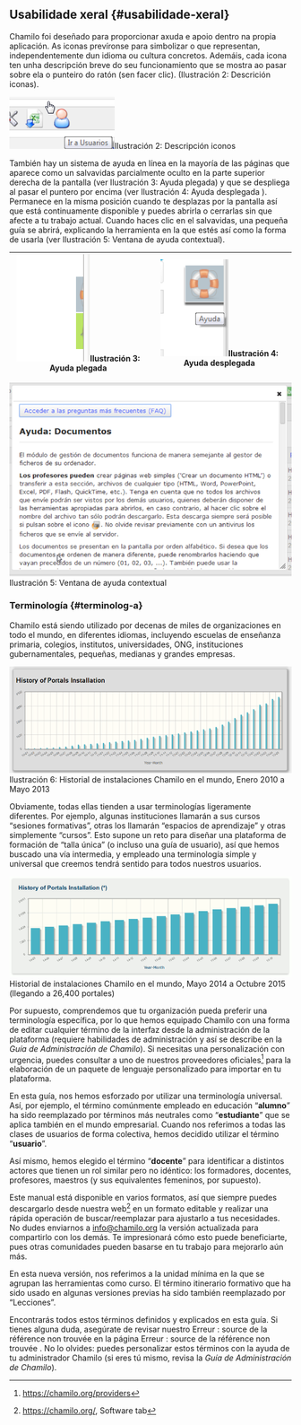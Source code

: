 ## Usabilidade xeral {#usabilidade-xeral}

Chamilo foi deseñado para proporcionar axuda e apoio dentro na propia aplicación. As iconas prevíronse para simbolizar o que representan, independentemente dun idioma ou cultura concretos. Ademáis, cada icona ten unha descripción breve do seu funcionamiento que se mostra ao pasar sobre ela o punteiro do ratón (sen facer clic). (Ilustración 2: Descrición iconas).

![](../assets/images2.png)Ilustración 2: Descripción iconos

También hay un sistema de ayuda en línea en la mayoría de las páginas que aparece como un salvavidas parcialmente oculto en la parte superior derecha de la pantalla (ver Ilustración 3: Ayuda plegada) y que se despliega al pasar el puntero por encima (ver Ilustración 4: Ayuda desplegada ). Permanece en la misma posición cuando te desplazas por la pantalla así que está continuamente disponible y puedes abrirla o cerrarlas sin que afecte a tu trabajo actual. Cuando haces clic en el salvavidas, una pequeña guía se abrirá, explicando la herramienta en la que estés así como la forma de usarla (ver Ilustración 5: Ventana de ayuda contextual).

| ![](../assets/images3.png)Ilustración 3: Ayuda plegada | ![](../assets/illustration_4.png)Ilustración 4: Ayuda desplegada |
| --- | --- |

![](../assets/images5.png)Ilustración 5: Ventana de ayuda contextual

### Terminología {#terminolog-a}

Chamilo está siendo utilizado por decenas de miles de organizaciones en todo el mundo, en diferentes idiomas, incluyendo escuelas de enseñanza primaria, colegios, institutos, universidades, ONG, instituciones gubernamentales, pequeñas, medianas y grandes empresas.

![](../assets/images4.png)Ilustración 6: Historial de instalaciones Chamilo en el mundo, Enero 2010 a Mayo 2013

Obviamente, todas ellas tienden a usar terminologías ligeramente diferentes. Por ejemplo, algunas instituciones llamarán a sus cursos “sesiones formativas”, otras los llamarán “espacios de aprendizaje” y otras simplemente “cursos”. Esto supone un reto para diseñar una plataforma de formación de “talla única” (o incluso una guía de usuario), así que hemos buscado una vía intermedia, y empleado una terminología simple y universal que creemos tendrá sentido para todos nuestros usuarios.

![](../assets/image2.png)Historial de instalaciones Chamilo en el mundo, Mayo 2014 a Octubre 2015 (llegando a 26,400 portales)

Por supuesto, comprendemos que tu organización pueda preferir una terminología específica, por lo que hemos equipado Chamilo con una forma de editar cualquier término de la interfaz desde la administración de la plataforma (requiere habilidades de administración y así se describe en la _Guía de Administración de Chamilo_). Si necesitas una personalización con urgencia, puedes consultar a uno de nuestros proveedores oficiales[^2] para la elaboración de un paquete de lenguaje personalizado para importar en tu plataforma.

En esta guía, nos hemos esforzado por utilizar una terminología universal. Así, por ejemplo, el término comúnmente empleado en educación “**alumno**” ha sido reemplazado por términos más neutrales como “**estudiante**” que se aplica también en el mundo empresarial. Cuando nos referimos a todas las clases de usuarios de forma colectiva, hemos decidido utilizar el término “**usuario**”.

Así mismo, hemos elegido el término “**docente**” para identificar a distintos actores que tienen un rol similar pero no idéntico: los formadores, docentes, profesores, maestros (y sus equivalentes femeninos, por supuesto).

Este manual está disponible en varios formatos, así que siempre puedes descargarlo desde nuestra web[^3] en un formato editable y realizar una rápida operación de buscar/reemplazar para ajustarlo a tus necesidades. No dudes enviarnos a info@chamilo.org la versión actualizada para compartirlo con los demás. Te impresionará cómo esto puede beneficiarte, pues otras comunidades pueden basarse en tu trabajo para mejorarlo aún más.

En esta nueva versión, nos referimos a la unidad mínima en la que se agrupan las herramientas como curso. El término itinerario formativo que ha sido usado en algunas versiones previas ha sido también reemplazado por “Lecciones”.

Encontrarás todos estos términos definidos y explicados en esta guía. Si tienes alguna duda, asegúrate de revisar nuestro Erreur : source de la référence non trouvée en la página Erreur : source de la référence non trouvée . No lo olvides: puedes personalizar estos términos con la ayuda de tu administrador Chamilo (si eres tú mismo, revisa la _Guía de Administración de Chamilo_).

[^2]: https://chamilo.org/providers

[^3]: https://chamilo.org/, Software tab